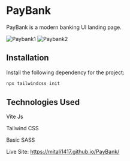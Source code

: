 # PayBank

PayBank is a modern banking UI landing page. 



![Paybank1](https://github.com/Mitali1417/PayBank/assets/95479508/aa61cdbd-9c0b-41b9-975a-75b1b0f67d35)
![Paybank2](https://github.com/Mitali1417/PayBank/assets/95479508/9c9cc971-1e6f-44ef-a789-3b99ae2b68e8)


## Installation

Install the following dependency for the project:

```bash
npx tailwindcss init

```

## Technologies Used

Vite Js

Tailwind CSS

Basic SASS


Live Site: https://mitali1417.github.io/PayBank/
